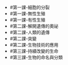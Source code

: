 - #第一課-細胞的分裂
- #第一課-無性生殖
- #第一課-有性生殖
- #第二課-解開遺傳的奧祕
- #第二課-人類的遺傳
- #第二課-突變
- #第二課-生物技術的應用
- #第三課-持續改變的生命
- #第三課-生物的命名與分類